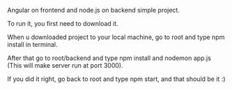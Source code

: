 Angular on frontend and node.js on backend simple project.

To run it, you first need to download it.

When u downloaded project to your local machine, go to root and type npm install in terminal.

After that go to root/backend and type npm install and nodemon app.js (This will make server run at port 3000).

If you did it right, go back to root and type npm start, and that should be it :)

